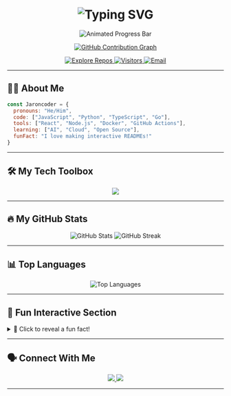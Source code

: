 <!--
Welcome to my GitHub Profile! 🎉

This README is animated and interactive. 
It uses GitHub profile markdown features, SVGs, and shields to provide a fun, engaging experience!
-->

<h1 align="center">
  <img src="https://readme-typing-svg.demolab.com?font=Fira+Code&size=36&duration=2500&pause=1000&color=00BFFF&center=true&vCenter=true&width=600&lines=Hi%2C+I'm+Jaroncoder!;Welcome+to+my+GitHub+profile!;Let's+build+something+awesome+%F0%9F%9A%80" alt="Typing SVG" />
</h1>

<p align="center">
  <!-- Animated SVG Progress Bar -->
  <img src="https://svgshare.com/i/11tP.svg" alt="Animated Progress Bar" />
</p>

<p align="center">
  <!-- GitHub Contribution Graph (no snake animation) -->
  <a href="https://github.com/users/Jaroncoder/contributions">
    <img src="https://raw.githubusercontent.com/Jaroncoder/Jaroncoder/main/profile-activity-graph.svg" alt="GitHub Contribution Graph" />
  </a>
  <!-- You can generate your own contribution graph SVG with tools such as github-readme-activity-graph or keep this as a placeholder! -->
</p>

<p align="center">
  <a href="https://github.com/Jaroncoder?tab=repositories">
    <img src="https://img.shields.io/badge/Code-Explore%20my%20repos-blue?style=for-the-badge&logo=github" alt="Explore Repos" />
  </a>
  <a href="https://github.com/Jaroncoder">
    <img src="https://visitor-badge.laobi.icu/badge?page_id=Jaroncoder.Jaroncoder" alt="Visitors" />
  </a>
  <a href="mailto:youremail@example.com">
    <img src="https://img.shields.io/badge/Contact-Email-red?style=for-the-badge&logo=gmail" alt="Email" />
  </a>
</p>

---

## 🧑‍💻 About Me

```js
const Jaroncoder = {
  pronouns: "He/Him",
  code: ["JavaScript", "Python", "TypeScript", "Go"],
  tools: ["React", "Node.js", "Docker", "GitHub Actions"],
  learning: ["AI", "Cloud", "Open Source"],
  funFact: "I love making interactive READMEs!"
}
```

---

## 🛠️ My Tech Toolbox

<p align="center">
  <img src="https://skillicons.dev/icons?i=js,ts,py,go,react,nodejs,docker,github,linux" />
</p>

---

## 🔥 My GitHub Stats

<p align="center">
  <img src="https://github-readme-stats.vercel.app/api?username=Jaroncoder&show_icons=true&theme=tokyonight&hide_border=true" alt="GitHub Stats"/>
  <img src="https://github-readme-streak-stats.herokuapp.com/?user=Jaroncoder&theme=tokyonight&hide_border=true" alt="GitHub Streak"/>
</p>

---

## 📊 Top Languages

<p align="center">
  <img src="https://github-readme-stats.vercel.app/api/top-langs/?username=Jaroncoder&layout=compact&theme=tokyonight&hide_border=true" alt="Top Languages" />
</p>

---

## 🌱 Fun Interactive Section

<details>
  <summary>🔎 Click to reveal a fun fact!</summary>
  <p>Did you know? You can make your README interactive using HTML and markdown tricks on GitHub!</p>
</details>

---

## 🗣️ Connect With Me

<p align="center">
  <a href="https://linkedin.com/in/jaroncoder">
    <img src="https://img.shields.io/badge/LinkedIn-Connect-blue?style=for-the-badge&logo=linkedin" />
  </a>
  <a href="https://twitter.com/jaroncoder">
    <img src="https://img.shields.io/badge/Twitter-Follow-blue?style=for-the-badge&logo=twitter" />
  </a>
</p>

---

<!--
✨ You can customize this README with your own SVGs, shields, and interactive details blocks!
-->
